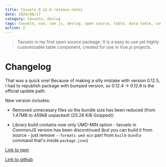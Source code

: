 ```yaml
---
title: Tavuelo 0.12.6 release notes
date: 2020/08/17
category: tavuelo, devlog
tags: tavuelo, vue, vue.js, devlog, open source, table, data table, component, javascript, js, programming, release notes, changelog
active: 2
---
```


> Tavuelo is my first open source package. It is a easy to use yet highly customizable table component, created for use in Vue.js projects.

# Changelog

That was a quick one! Because of making a silly mistake with version 0.12.5, I had to republish package with bumped version, so 0.12.4 -> 0.12.6 is the official update path.

New version includes:

- Removed unnecesary files so the bundle size has been reduced (from 1.47MB to 459kB unpacked! (25.26 KiB Gzipped))

- Library build contains now only UMD-MIN option - tavuelo in CommonJS version has been discontinued (but you can build it from source - just remove `--formats umd-min` part from `build-bundle` command that's inside `package.json`)

[Link to npm](https://www.npmjs.com/package/tavuelo)

[Link to github](https://github.com/lukaszkups/tavuelo)
